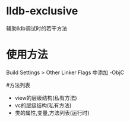 # lldb-exclusive
辅助lldb调试时的若干方法

# 使用方法

Build Settings > Other Linker Flags 中添加 -ObjC

#方法列表

* view的层级结构(私有方法)
* vc的层级结构(私有方法)
* 类的属性,变量,方法列表(运行时)



